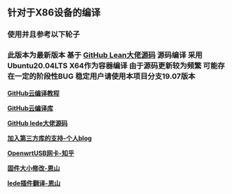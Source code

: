 ## 针对于X86设备的编译
### 使用并且参考以下轮子
### 此版本为最新版本 基于 [GitHub Lean大佬源码](https://github.com/coolsnowwolf/lede) 源码编译 采用Ubuntu20.04LTS X64作为容器编译 由于源码更新较为频繁 可能存在一定的阶段性BUG 稳定用户请使用本项目分支19.07版本
**[GitHub云编译教程](https://p3terx.com/archives/build-openwrt-with-github-actions.html)**  

**[GitHub云编译库](https://github.com/P3TERX/Actions-OpenWrt)**  

**[GitHub lede大佬源码](https://github.com/coolsnowwolf/lede)**  

**[加入第三方库的支持-个人blog](https://mianao.info/2020/05/05/%E7%BC%96%E8%AF%91%E6%9B%B4%E6%96%B0OpenWrt-PassWall%E5%92%8CSSR-plus%E6%8F%92%E4%BB%B6)**  

**[OpenwrtUSB网卡-知乎](https://zhuanlan.zhihu.com/p/345407608)**  

**[固件大小修改-恩山](https://www.right.com.cn/FORUM/thread-3695541-1-1.html)**  

**[lede插件翻译-恩山](https://www.right.com.cn/forum/thread-344825-1-1.html)**

<div class="github-card" data-github="lurenjia534" data-width="400" data-height="" data-theme="medium"></div>
<script src="//cdn.jsdelivr.net/github-cards/latest/widget.js"></script>
